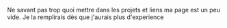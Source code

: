 Ne savant pas trop quoi mettre dans les projets et liens ma page est un peu vide. Je la remplirais dès que j'aurais plus d'experience 

